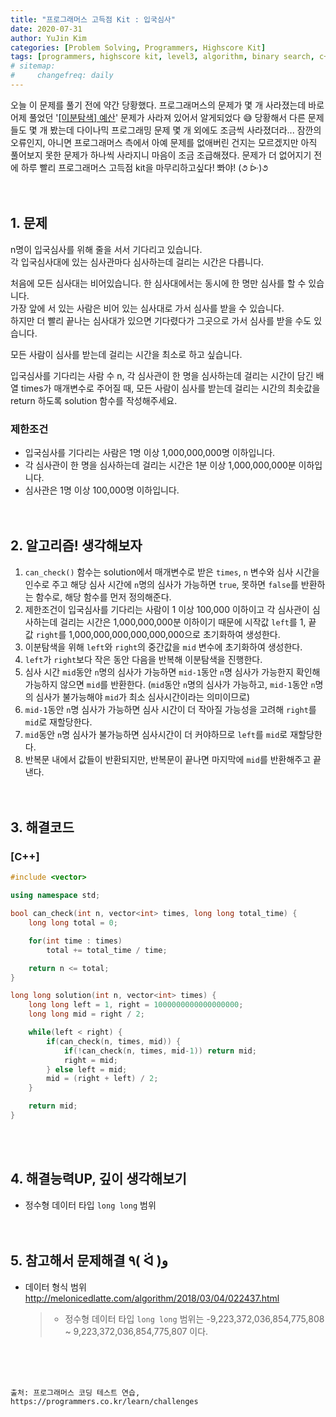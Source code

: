 ```yaml
---
title: "프로그래머스 고득점 Kit : 입국심사"
date: 2020-07-31
author: YuJin Kim
categories: [Problem Solving, Programmers, Highscore Kit]
tags: [programmers, highscore kit, level3, algorithm, binary search, c++]
# sitemap:
#     changefreq: daily
---
```


오늘 이 문제를 풀기 전에 약간 당황했다. 프로그래머스의 문제가 몇 개 사라졌는데 바로 어제 풀었던 '[[이분탐색] 예산]({{site.url}}/posts/buget)' 문제가 사라져 있어서 알게되었다 😅 당황해서 다른 문제들도 몇 개 봤는데 다이나믹 프로그래밍 문제 몇 개 외에도 조금씩 사라졌더라... 잠깐의 오류인지, 아니면 프로그래머스 측에서 아예 문제를 없애버린 건지는 모르겠지만 아직 풀어보지 못한 문제가 하나씩 사라지니 마음이 조금 조급해졌다. 문제가 더 없어지기 전에 하루 빨리 프로그래머스 고득점 kit을 마무리하고싶다! 뽜야! (૭ ᐕ)૭  
<br/>
<br/>

## 1. 문제

n명이 입국심사를 위해 줄을 서서 기다리고 있습니다.  
각 입국심사대에 있는 심사관마다 심사하는데 걸리는 시간은 다릅니다.

처음에 모든 심사대는 비어있습니다. 한 심사대에서는 동시에 한 명만 심사를 할 수 있습니다.  
가장 앞에 서 있는 사람은 비어 있는 심사대로 가서 심사를 받을 수 있습니다.  
하지만 더 빨리 끝나는 심사대가 있으면 기다렸다가 그곳으로 가서 심사를 받을 수도 있습니다.

모든 사람이 심사를 받는데 걸리는 시간을 최소로 하고 싶습니다.

입국심사를 기다리는 사람 수 n, 각 심사관이 한 명을 심사하는데 걸리는 시간이 담긴 배열 times가 매개변수로 주어질 때, 모든 사람이 심사를 받는데 걸리는 시간의 최솟값을 return 하도록 solution 함수를 작성해주세요.

### 제한조건

- 입국심사를 기다리는 사람은 1명 이상 1,000,000,000명 이하입니다.
- 각 심사관이 한 명을 심사하는데 걸리는 시간은 1분 이상 1,000,000,000분 이하입니다.
- 심사관은 1명 이상 100,000명 이하입니다.
  <br/><br/><br/>

## 2. 알고리즘! 생각해보자

1. `can_check()` 함수는 solution에서 매개변수로 받은 `times`, `n` 변수와 심사 시간을 인수로 주고 해당 심사 시간에 `n`명의 심사가 가능하면 `true`, 못하면 `false`를 반환하는 함수로, 해당 함수를 먼저 정의해준다.
2. 제한조건이 입국심사를 기다리는 사람이 1 이상 100,000 이하이고 각 심사관이 심사하는데 걸리는 시간은 1,000,000,000분 이하이기 때문에 시작값 `left`를 1, 끝 값 `right`를 1,000,000,000,000,000,000으로 초기화하여 생성한다.
3. 이분탐색을 위해 `left`와 `right`의 중간값을 `mid` 변수에 초기화하여 생성한다.
4. `left`가 `right`보다 작은 동안 다음을 반복해 이분탐색을 진행한다.
5. 심사 시간 `mid`동안 `n`명의 심사가 가능하면 `mid-1`동안 `n`명 심사가 가능한지 확인해 가능하지 않으면 `mid`를 반환한다. (`mid`동안 `n`명의 심사가 가능하고, `mid-1`동안 `n`명의 심사가 불가능해야 `mid`가 최소 심사시간이라는 의미이므로)
6. `mid-1`동안 `n`명 심사가 가능하면 심사 시간이 더 작아질 가능성을 고려해 `right`를 `mid`로 재할당한다.
7. `mid`동안 `n`명 심사가 불가능하면 심사시간이 더 커야하므로 `left`를 `mid`로 재할당한다.
8. 반복문 내에서 값들이 반환되지만, 반복문이 끝나면 마지막에 `mid`를 반환해주고 끝낸다.  
   <br/><br/>

## 3. 해결코드

### [C++]

```c++
#include <vector>

using namespace std;

bool can_check(int n, vector<int> times, long long total_time) {
    long long total = 0;

    for(int time : times)
        total += total_time / time;

    return n <= total;
}

long long solution(int n, vector<int> times) {
    long long left = 1, right = 1000000000000000000;
    long long mid = right / 2;

    while(left < right) {
        if(can_check(n, times, mid)) {
            if(!can_check(n, times, mid-1)) return mid;
            right = mid;
        } else left = mid;
        mid = (right + left) / 2;
    }

    return mid;
}
```

<br/><br/>

## 4. 해결능력UP, 깊이 생각해보기

- 정수형 데이터 타입 `long long` 범위
  <br/><br/><br/>

## 5. 참고해서 문제해결 ٩( ᐛ )و

- 데이터 형식 범위 <http://melonicedlatte.com/algorithm/2018/03/04/022437.html>
  > - 정수형 데이터 타입 `long long` 범위는 -9,223,372,036,854,775,808 ~ 9,223,372,036,854,775,807 이다.

<br/><br/><br/>

```
출처: 프로그래머스 코딩 테스트 연습, https://programmers.co.kr/learn/challenges
```
